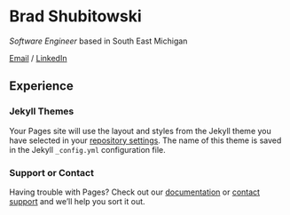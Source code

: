 # Brad Shubitowski

_Software Engineer_ based in South East Michigan <br>

[Email](mailto:shuby722@gmail.com) / [LinkedIn](https://www.linkedin.com/in/brad-15b0b4140/)

## Experience



### Jekyll Themes

Your Pages site will use the layout and styles from the Jekyll theme you have selected in your [repository settings](https://github.com/shuby722/digital-cv/settings). The name of this theme is saved in the Jekyll `_config.yml` configuration file.

### Support or Contact

Having trouble with Pages? Check out our [documentation](https://docs.github.com/categories/github-pages-basics/) or [contact support](https://github.com/contact) and we’ll help you sort it out.
